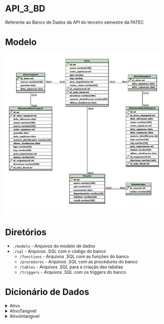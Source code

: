 # API_3_BD
Referente ao Banco de Dados da API do terceiro semestre da FATEC

# Modelo

![Modelo do banco de dados](./modelo/Modelo.jpg)

# Diretórios

* `./modelo` - Arquivos do modelo de dados
* `./sql` - Arquivos .SQL com o código do banco
    * `/functions` - Arquivos .SQL com as funções do banco
    * `/procedures` - Arquivos .SQL com as procedures do banco
    * `/tables` - Arquivos .SQL para a criação das tabelas
    * `/triggers` - Arquivos .SQL com os triggers do banco

# Dicionário de Dados

<details>
<summary>Ativo</summary>

| Colunas | Tipo de dados | Comprimento | Restrições | Valor padrão | Descrição |
|:-:|:-:|:-:|:-:|:-:|:-:|
| id | INT | Default | PK, NOT NULL | auto_increment | Número de identificação do ativo |
| nome | VARCHAR | 100 | NOT NULL | N/A | Nome do ativo |
| custo_aquisicao | INT | Default | N/A | N/A | Custo da aquisição do ativo |
| tipo | VARCHAR | 20 | NOT NULL | N/A | Tipo do ativo |
| tag | VARCHAR | 20 | NOT NULL | N/A | Tag do ativo |
| grau_importancia | INT | Default | N/A | N/A | Grau de importância do ativo |
| status_ativo | VARCHAR | 50 | N/A | N/A | Status do ativo |
| id_responsavel | INT | Default | FK | N/A | Id do usuário responsável pelo ativo |
| id_nota_fiscal | INT | Default | FK | N/A | Id da nota fiscal do ativo |
| descricao | VARCHAR | 500 | N/A | N/A | Descrição do ativo |
| ultima_atualizacao | DATE | Default | N/A | N/A | Última data em que o ativo foi atualizado |

</details>

<details>
<summary>AtivoTangivel</summary>

| Colunas | Tipo de dados | Comprimento | Restrições | Valor padrão | Descrição |
|:-:|:-:|:-:|:-:|:-:|:-:|
| id_ativo | INT | Default | PK, FK, NOT NULL | N/A | Número de identificação do ativo |
| marca | VARCHAR | 100 | N/A | N/A | Marca do ativo |
| garantia | DATE | Default | N/A | N/A | Data de expiração da garantia do ativo |
| data_aquisicao | DATE | Default | N/A | N/A | Data de aquisição do ativo |

</details>

<details>
<summary>AtivoIntangivel</summary>

| Colunas | Tipo de dados | Comprimento | Restrições | Valor padrão | Descrição |
|:-:|:-:|:-:|:-:|:-:|:-:|
| id_ativo | INT | Default | PK, FK, NOT NULL | N/A | Número de identificação do ativo |
| data_aquisicao | DATE | Default | N/A | N/A | Data de aquisição do ativo |
| data_expiracao | DATE | Default | N/A | N/A | Data de expiração do ativo |

</details>